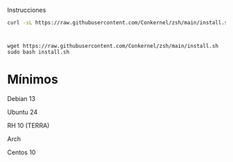 Instrucciones

```bash
curl -sL https://raw.githubusercontent.com/Conkernel/zsh/main/install.sh | sudo bash

```

#

```
wget https://raw.githubusercontent.com/Conkernel/zsh/main/install.sh
sudo bash install.sh
```

# Mínimos

Debian 13

Ubuntu 24

RH 10 (TERRA)

Arch

Centos 10
